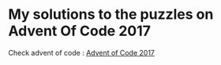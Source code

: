 # My solutions to the puzzles on Advent Of Code 2017

Check advent of code : [Advent of Code 2017](https://adventofcode.com/2017)